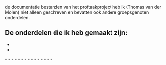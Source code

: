 de documentatie bestanden van het proftaakproject heb ik (Thomas van der Molen) niet alleen geschreven en
bevatten ook andere groepsgenoten onderdelen.

De onderdelen die ik heb gemaakt zijn:
<Bestand naam>
- 
- 
-
<Bestand naam> 
- 
- 
- 
<Bestand naam>
- 
- 
- 
<Bestand naam>
- 
- 
- 
<Bestand naam>
- 
- 
- 
<Bestand naam>
- 
- 
- 